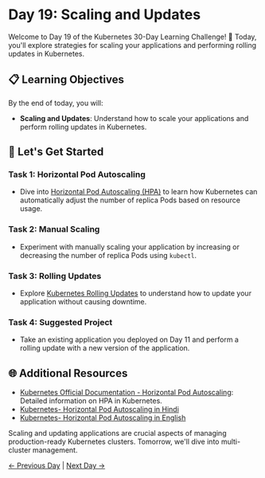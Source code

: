 # Day 19: Scaling and Updates

Welcome to Day 19 of the Kubernetes 30-Day Learning Challenge! 🚀 Today, you'll explore strategies for scaling your applications and performing rolling updates in Kubernetes.

## 📋 Learning Objectives

By the end of today, you will:
- **Scaling and Updates**: Understand how to scale your applications and perform rolling updates in Kubernetes.

## 🚀 Let's Get Started

### Task 1: Horizontal Pod Autoscaling
- Dive into [Horizontal Pod Autoscaling (HPA)](https://kubernetes.io/docs/tasks/run-application/horizontal-pod-autoscale/) to learn how Kubernetes can automatically adjust the number of replica Pods based on resource usage.

### Task 2: Manual Scaling
- Experiment with manually scaling your application by increasing or decreasing the number of replica Pods using `kubectl`.

### Task 3: Rolling Updates
- Explore [Kubernetes Rolling Updates](https://kubernetes.io/docs/tutorials/stateful-application/basic-stateful-set/#updating-pods) to understand how to update your application without causing downtime.

### Task 4: Suggested Project
- Take an existing application you deployed on Day 11 and perform a rolling update with a new version of the application.

## 🌐 Additional Resources

- [Kubernetes Official Documentation - Horizontal Pod Autoscaling](https://kubernetes.io/docs/tasks/run-application/horizontal-pod-autoscale/): Detailed information on HPA in Kubernetes.
- [Kubernetes- Horizontal Pod Autoscaling in Hindi](https://youtu.be/hm3jnETOoFo?si=OT2ay0rITn7Mhhsd)
- [Kubernetes- Horizontal Pod Autoscaling in English](https://youtu.be/uxuyPru3_Lc?si=nCKsBP7L_FlY-2GH)

Scaling and updating applications are crucial aspects of managing production-ready Kubernetes clusters. Tomorrow, we'll dive into multi-cluster management.

[← Previous Day](../Day18/README.md) | [Next Day →](../Day20/README.md)
